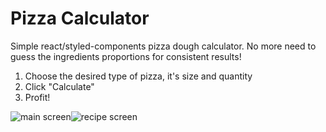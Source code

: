 # Pizza Calculator 
Simple react/styled-components pizza dough calculator. No more need to guess the ingredients proportions for consistent results! 
   
1. Choose the desired type of pizza, it's size and quantity  
2. Click "Calculate"  
3. Profit!  
  
![main screen](https://user-images.githubusercontent.com/36299471/161543650-1c0bc2d9-3f9e-49e5-970c-49bea0f96689.jpg)![recipe screen](https://user-images.githubusercontent.com/36299471/161543921-40462b53-fbcc-4df3-a53a-e43ef1b465d5.jpg)
